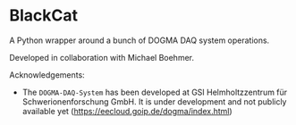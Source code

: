 # BlackCat
A Python wrapper around a bunch of DOGMA DAQ system operations.

Developed in collaboration with Michael Boehmer.

Acknowledgements:
* The `DOGMA-DAQ-System` has been developed at GSI Helmholtzzentrum für Schwerionenforschung GmbH. It is under development and not publicly available yet (https://eecloud.goip.de/dogma/index.html)
